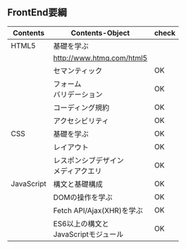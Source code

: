 ## FrontEnd要綱
| Contents | Contents-Object | check |
|---|---|---|
| HTML5 | 基礎を学ぶ |  |
|  |  http://www.htmq.com/html5  |
| | セマンティック | OK |
| | フォーム<br>バリデーション | OK |
| | コーディング規約 | OK |
| | アクセシビリティ | OK |
| CSS | 基礎を学ぶ | OK |
| | レイアウト | OK |
| | レスポンシブデザイン<BR>メディアクエリ | OK |
| JavaScript | 構文と基礎構成 | OK |
|  | DOMの操作を学ぶ | OK |
|  | Fetch API/Ajax(XHR)を学ぶ | OK |
|  | ES6以上の構文と<BR>JavaScriptモジュール | OK |